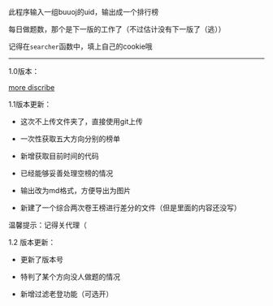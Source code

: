此程序输入一组buuoj的uid，输出成一个排行榜

每日做题数，那个是下一版的工作了（不过估计没有下一版了（逃））

记得在`searcher`函数中，填上自己的cookie哦

---

1.0版本：

[more discribe](https://coperlm.github.io/2024/09/17/关于ctf卷王排行榜的说明/)

1.1版本更新：

- 这次不上传文件夹了，直接使用git上传

- 一次性获取五大方向分别的榜单
- 新增获取目前时间的代码
- 已经能够妥善处理空榜的情况
- 输出改为md格式，方便导出为图片
- 新建了一个综合两次卷王榜进行差分的文件（但是里面的内容还没写）

温馨提示：记得关代理（

1.2 版本更新：

- 更新了版本号

- 特判了某个方向没人做题的情况

- 新增过滤老登功能（可选开）

  
